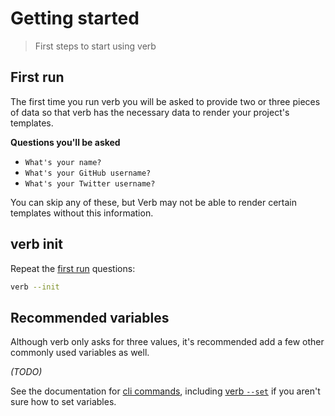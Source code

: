 # Getting started

> First steps to start using verb

## First run

The first time you run verb you will be asked to provide two or three pieces of data so that verb has the necessary data to render your project's templates.

**Questions you'll be asked**

- `What's your name?`
- `What's your GitHub username?`
- `What's your Twitter username?`

You can skip any of these, but Verb may not be able to render certain templates without this information.

## verb init

Repeat the [first run](#first-run) questions:

```sh
verb --init
```

## Recommended variables

Although verb only asks for three values, it's recommended add a few other commonly used variables as well. 

_(TODO)_

See the documentation for [cli commands](./cli.md), including [verb `--set`]('./cli.md#set') if you aren't sure how to set variables.

